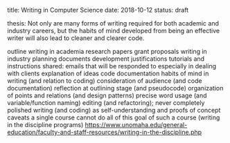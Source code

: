 title: Writing in Computer Science
date: 2018-10-12
status: draft


thesis: Not only are many forms of writing required for both academic and industry careers, but the habits of mind developed from being an effective writer will also lead to cleaner and clearer code.

outline
    writing in academia
        research papers
        grant proposals
    writing in industry
        planning documents
        development justifications
        tutorials and instructions
    shared:
        emails that will be responded to
            especially in dealing with clients
        explanation of ideas
        code documentation
    habits of mind in writing (and relation to coding)
        consideration of audience (and code documentation)
        reflection at outlining stage (and pseudocode)
        organization of points and relations (and design patterns)
        precise word usage (and variable/function naming)
        editing (and refactoring); never completely polished
        writing (and coding) as self-understanding and proofs of concept
    caveats
        a single course cannot do all of this
        goal of such a course (writing in the discipline programs)
            https://www.unomaha.edu/general-education/faculty-and-staff-resources/writing-in-the-discipline.php
